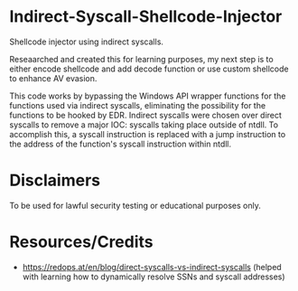 # Indirect-Syscall-Shellcode-Injector
Shellcode injector using indirect syscalls.

Reseaarched and created this for learning purposes, my next step is to either encode shellcode and add decode function or use custom shellcode to enhance AV evasion.

This code works by bypassing the Windows API wrapper functions for the functions used via indirect syscalls, eliminating the possibility for the functions to be hooked by EDR. Indirect syscalls were chosen over direct syscalls to remove a major IOC: syscalls taking place outside of ntdll. To accomplish this, a syscall instruction is replaced with a jump instruction to the address of the function's syscall instruction within ntdll.

# Disclaimers 
To be used for lawful security testing or educational purposes only.

# Resources/Credits
- https://redops.at/en/blog/direct-syscalls-vs-indirect-syscalls (helped with learning how to dynamically resolve SSNs and syscall addresses)
